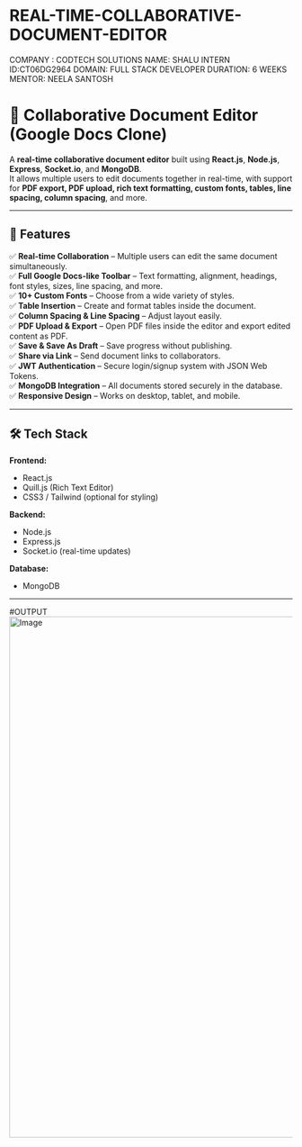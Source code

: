 # REAL-TIME-COLLABORATIVE-DOCUMENT-EDITOR
COMPANY : CODTECH SOLUTIONS
NAME: SHALU
INTERN ID:CT06DG2964
DOMAIN: FULL STACK DEVELOPER
DURATION: 6 WEEKS
MENTOR: NEELA SANTOSH
# 📝 Collaborative Document Editor (Google Docs Clone)

A **real-time collaborative document editor** built using **React.js**, **Node.js**, **Express**, **Socket.io**, and **MongoDB**.  
It allows multiple users to edit documents together in real-time, with support for **PDF export, PDF upload, rich text formatting, custom fonts, tables, line spacing, column spacing**, and more.

---

## 📌 Features

✅ **Real-time Collaboration** – Multiple users can edit the same document simultaneously.  
✅ **Full Google Docs-like Toolbar** – Text formatting, alignment, headings, font styles, sizes, line spacing, and more.  
✅ **10+ Custom Fonts** – Choose from a wide variety of styles.  
✅ **Table Insertion** – Create and format tables inside the document.  
✅ **Column Spacing & Line Spacing** – Adjust layout easily.  
✅ **PDF Upload & Export** – Open PDF files inside the editor and export edited content as PDF.  
✅ **Save & Save As Draft** – Save progress without publishing.  
✅ **Share via Link** – Send document links to collaborators.  
✅ **JWT Authentication** – Secure login/signup system with JSON Web Tokens.  
✅ **MongoDB Integration** – All documents stored securely in the database.  
✅ **Responsive Design** – Works on desktop, tablet, and mobile.

---

## 🛠️ Tech Stack

**Frontend:**  
- React.js  
- Quill.js (Rich Text Editor)  
- CSS3 / Tailwind (optional for styling)

**Backend:**  
- Node.js  
- Express.js  
- Socket.io (real-time updates)  

**Database:**  
- MongoDB  

---

#OUTPUT
<img width="1905" height="926" alt="Image" src="https://github.com/user-attachments/assets/56430d79-a227-4bf7-9757-266270719e75" />

